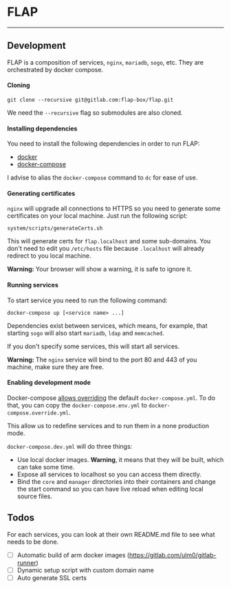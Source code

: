# FLAP

---

## Development

FLAP is a composition of services, `nginx`, `mariadb`, `sogo`, etc. They are orchestrated by docker compose.

#### Cloning

`git clone --recursive git@gitlab.com:flap-box/flap.git`

We need the `--recursive` flag so submodules are also cloned.

#### Installing dependencies

You need to install the following dependencies in order to run FLAP:

-   [docker](https://docs.docker.com/install)
-   [docker-compose](https://docs.docker.com/compose/install)

I advise to alias the `docker-compose` command to `dc` for ease of use.

#### Generating certificates

`nginx` will upgrade all connections to HTTPS so you need to generate some certificates on your local machine. Just run the following script:

`system/scripts/generateCerts.sh`

This will generate certs for `flap.localhost` and some sub-domains. You don't need to edit you `/etc/hosts` file because `.localhost` will already redirect to you local machine.

**Warning:** Your browser will show a warning, it is safe to ignore it.

#### Running services

To start service you need to run the following command:

`docker-compose up [<service name> ...]`

Dependencies exist between services, which means, for example, that starting `sogo` will also start `mariadb`, `ldap` and `memcached`.

If you don't specify some services, this will start all services.

**Warning:** The `nginx` service will bind to the port 80 and 443 of you machine, make sure they are free.

#### Enabling development mode

Docker-compose [allows overriding](https://docs.docker.com/compose/extends/) the default `docker-compose.yml`. To do that, you can copy the `docker-compose.env.yml` to `docker-compose.override.yml`.

This allow us to redefine services and to run them in a none production mode.

`docker-compose.dev.yml` will do three things:

-   Use local docker images. **Warning**, it means that they will be built, which can take some time.
-   Expose all services to localhost so you can access them directly.
-   Bind the `core` and `manager` directories into their containers and change the start command so you can have live reload when editing local source files.

## Todos

For each services, you can look at their own README.md file to see what needs to be done.

-   [ ] Automatic build of arm docker images (https://gitlab.com/ulm0/gitlab-runner)
-   [ ] Dynamic setup script with custom domain name
-   [ ] Auto generate SSL certs
